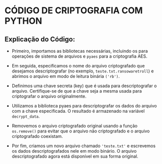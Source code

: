# CÓDIGO DE CRIPTOGRAFIA COM PYTHON

## Explicação do Código:

- Primeiro, importamos as bibliotecas necessárias, incluindo os para operações de sistema de arquivos e ``` pyaes ``` para a criptografia AES.

- Em seguida, especificamos o nome do arquivo criptografado que desejamos descriptografar (no exemplo, ``` teste.txt.ransowaretroll ```) e abrimos o arquivo em modo de leitura binária ```('rb')```.

- Definimos uma chave secreta (key) que é usada para descriptografar o arquivo. Certifique-se de que a chave seja a mesma usada para criptografar o arquivo originalmente.

- Utilizamos a biblioteca pyaes para descriptografar os dados do arquivo com a chave especificada. O resultado é armazenado na variável ```decrypt_data```.

- Removemos o arquivo criptografado original usando a função ```os.remove()``` para evitar que o arquivo não criptografado e o arquivo criptografado coexistam.

- Por fim, criamos um novo arquivo chamado ```'teste.txt'``` e escrevemos os dados descriptografados nele em modo binário. O arquivo descriptografado agora está disponível em sua forma original.
